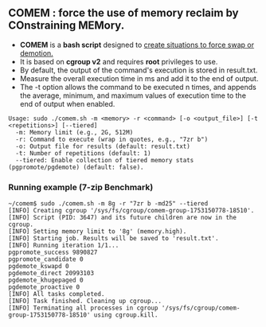 ## COMEM : force the use of memory reclaim by COnstraining MEMory.

- **COMEM** is a **bash script** designed to <u>create situations to force swap or demotion.</u>
- It is based on **cgroup v2** and requires **root** privileges to use.
- By default, the output of the command's execution is stored in result.txt.
- Measure the overall execution time in ms and add it to the end of output.
- The -t option allows the command to be executed n times, and appends the average, minimum, and maximum values of execution time to the end of output when enabled.
```
Usage: sudo ./comem.sh -m <memory> -r <command> [-o <output_file>] [-t <repetitions>] [--tiered]
  -m: Memory limit (e.g., 2G, 512M)
  -r: Command to execute (wrap in quotes, e.g., "7zr b")
  -o: Output file for results (default: result.txt)
  -t: Number of repetitions (default: 1)
  --tiered: Enable collection of tiered memory stats (pgpromote/pgdemote) (default: false).
```
### Running example (7-zip Benchmark)

```
~/comem$ sudo ./comem.sh -m 8g -r "7zr b -md25" --tiered
[INFO] Creating cgroup '/sys/fs/cgroup/comem-group-1753150778-18510'.
[INFO] Script (PID: 3647) and its future children are now in the cgroup.
[INFO] Setting memory limit to '8g' (memory.high).
[INFO] Starting job. Results will be saved to 'result.txt'.
[INFO] Running iteration 1/1...
pgpromote_success 9890827
pgpromote_candidate 0
pgdemote_kswapd 0
pgdemote_direct 20993103
pgdemote_khugepaged 0
pgdemote_proactive 0
[INFO] All tasks completed.
[INFO] Task finished. Cleaning up cgroup...
[INFO] Terminating all processes in cgroup '/sys/fs/cgroup/comem-group-1753150778-18510' using cgroup.kill.
```
